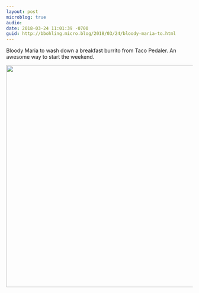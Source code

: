 ```yaml
---
layout: post
microblog: true
audio: 
date: 2018-03-24 11:01:39 -0700
guid: http://bbohling.micro.blog/2018/03/24/bloody-maria-to.html
---
```

Bloody Maria to wash down a breakfast burrito from Taco Pedaler. An awesome way to start the weekend.

<img src="http://micro.brandonbohling.com/uploads/2018/5e766ebd7b.jpg" width="600" height="599" />
